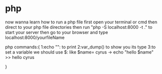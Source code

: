# php

now wanna learn how to run a php file 
first open your terminal or cmd then direct to your php file directories
then run "php -S localhost:8000 -t ." to start your server
then go to your browser and type localhost:8000/yourfileName 

php commands:{
    1:echo "": to print
    2:var_dump() to show you its type
    3:to set a variable we should use $: like $name= cyrus  -> echo "hello $name" >> hello cyrus
    

}
